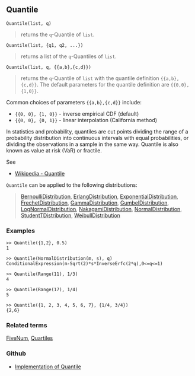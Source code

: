 ## Quantile

```
Quantile(list, q)
```

> returns the `q`-Quantile of `list`. 

```
Quantile(list, {q1, q2, ...})
```

> returns a list of the `q`-Quantiles of `list`. 

```
Quantile(list, q, {{a,b},{c,d}})
```

> returns the `q`-Quantile of `list` with the quantile definition `{{a,b},{c,d}}`. The default parameters for the quantile definition are `{{0,0},{1,0}}`. 


Common choices of parameters `{{a,b},{c,d}}` include:
* `{{0, 0}, {1, 0}}` - inverse empirical CDF (default)
* `{{0, 0}, {0, 1}}` - linear interpolation (California method)
   
   
In statistics and probability, quantiles are cut points dividing the range of a probability distribution into continuous intervals with equal probabilities, or dividing the observations in a sample in the same way. Quantile is also known as value at risk (VaR) or fractile.
    

See
* [Wikipedia - Quantile](https://en.wikipedia.org/wiki/Quantile)

`Quantile` can be applied to the following distributions:

> [BernoulliDistribution](BernoulliDistribution.md), [ErlangDistribution](ErlangDistribution.md), [ExponentialDistribution](ExponentialDistribution.md), [FrechetDistribution](FrechetDistribution.md), 
[GammaDistribution](GammaDistribution.md), [GumbelDistribution](GumbelDistribution.md), [LogNormalDistribution](LogNormalDistribution.md), [NakagamiDistribution](NakagamiDistribution.md), [NormalDistribution](NormalDistribution.md),  [StudentTDistribution](StudentTDistribution.md), [WeibullDistribution](WeibullDistribution.md) 


### Examples

```
>> Quantile({1,2}, 0.5)
1

>> Quantile(NormalDistribution(m, s), q) 
ConditionalExpression(m-Sqrt(2)*s*InverseErfc(2*q),0<=q<=1)

>> Quantile(Range(11), 1/3)
4

>> Quantile(Range(17), 1/4)
5

>> Quantile({1, 2, 3, 4, 5, 6, 7}, {1/4, 3/4})
{2,6}
```

### Related terms 
[FiveNum](FiveNum.md), [Quartiles](Quartiles.md)

### Github

* [Implementation of Quantile](https://github.com/axkr/symja_android_library/blob/master/symja_android_library/matheclipse-core/src/main/java/org/matheclipse/core/builtin/StatisticsFunctions.java#L6197) 

